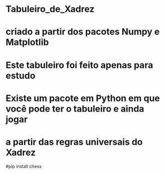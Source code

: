 # Tabuleiro_de_Xadrez
# criado a partir dos pacotes Numpy e Matplotlib
# Este tabuleiro foi feito apenas para estudo
# Existe um pacote em Python em que você pode ter o tabuleiro e ainda jogar
# a partir das  regras universais do Xadrez
#pip install chess

